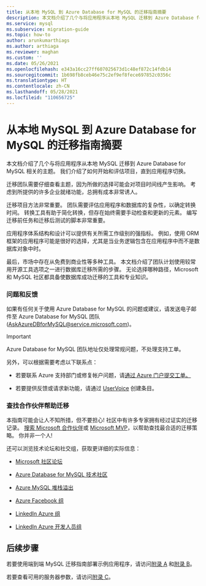 ```yaml
---
title: 从本地 MySQL 到 Azure Database for MySQL 的迁移指南摘要
description: 本文档介绍了几个与将应用程序从本地 MySQL 迁移到 Azure Database for MySQL 相关的主题。
ms.service: mysql
ms.subservice: migration-guide
ms.topic: how-to
author: arunkumarthiags
ms.author: arthiaga
ms.reviewer: maghan
ms.custom: ''
ms.date: 05/26/2021
ms.openlocfilehash: e343a16cc27ff607025673d1c48ef872c14fdb14
ms.sourcegitcommit: 1b698fb8ceb46e75c2ef9ef8fece697852c0356c
ms.translationtype: HT
ms.contentlocale: zh-CN
ms.lasthandoff: 05/28/2021
ms.locfileid: "110656725"
---
```

# <a name="mysql-on-premises-to-azure-database-for-mysql-migration-guide-summary"></a>从本地 MySQL 到 Azure Database for MySQL 的迁移指南摘要

本文档介绍了几个与将应用程序从本地 MySQL 迁移到 Azure Database for MySQL 相关的主题。 我们介绍了如何开始和评估项目，直到应用程序切换。

迁移团队需要仔细查看主题，因为所做的选择可能会对项目时间线产生影响。 考虑到所提供的许多企业就绪功能，总拥有成本非常诱人。

迁移项目方法非常重要。 团队需要评估应用程序和数据库的复杂性，以确定转换时间。 转换工具有助于简化转换，但存在始终需要手动检查和更新的元素。 编写迁移前任务和迁移后测试的脚本非常重要。

应用程序体系结构和设计可以提供有关所需工作级别的强指标。 例如，使用 ORM 框架的应用程序可能是很好的选择，尤其是当业务逻辑包含在应用程序中而不是数据库对象中时。

最后，市场中存在从免费到商业性等多种工具。 本文档介绍了团队计划使用较常用开源工具选项之一进行数据库迁移所需的步骤。 无论选择哪种路径，Microsoft 和 MySQL 社区都具备使数据库成功迁移的工具和专业知识。

### <a name="questions-and-feedback"></a>问题和反馈

如果有任何关于使用 Azure Database for MySQL 的问题或建议，请发送电子邮件至 Azure Database for MySQL 团队 (AskAzureDBforMySQL@service.microsoft.com)。 

> [!Important]
> Azure Database for MySQL 团队地址仅处理常规问题，不处理支持工单。

另外，可以根据需要考虑以下联系点：

  - 若要联系 Azure 支持部门或修复帐户问题，请[通过 Azure 门户提交工单。](https://portal.azure.com/#blade/Microsoft_Azure_Support/HelpAndSupportBlade/overview)

  - 若要提供反馈或请求新功能，请通过 [UserVoice](https://feedback.azure.com/forums/597982-azure-database-for-mysql) 创建条目。

### <a name="find-a-partner-to-help-migrating"></a>查找合作伙伴帮助迁移

本指南可能会让人不知所措，但不要担心\! 社区中有许多专家拥有经过证实的迁移记录。 [搜索 Microsoft 合作伙伴](https://www.microsoft.com/solution-providers/home)或 [Microsoft MVP](https://mvp.microsoft.com/MvpSearch)，以帮助查找最合适的迁移策略。 你并非一个人\!

还可以浏览技术论坛和社交组，获取更详细的实际信息：

  - [Microsoft 社区论坛 ](/answers/topics/azure-database-mysql.html)

  - [Azure Database for MySQL 技术社区 ](https://techcommunity.microsoft.com/t5/azure-database-for-mysql/bg-p/ADforMySQL)

  - [Azure MySQL 堆栈溢出 ](https://stackoverflow.com/questions/tagged/azure-database-mysql)

  - [Azure Facebook 组 ](https://www.facebook.com/groups/MsftAzure)

  - [LinkedIn Azure 组 ](https://www.linkedin.com/groups/2733961/)

  - [LinkedIn Azure 开发人员组 ](https://www.linkedin.com/groups/1731317/)

## <a name="next-steps"></a>后续步骤

若要使用端到端 MySQL 迁移指南部署示例应用程序，请访问[附录 A](appendix-a-environment-setup.md) 和[附录 B](appendix-b-arm-templates.md)。

若要查看可用的服务器参数，请访问[附录 C](appendix-c-default-server-parameters-mysql-55-and-azure-database-for-mysql.md)。